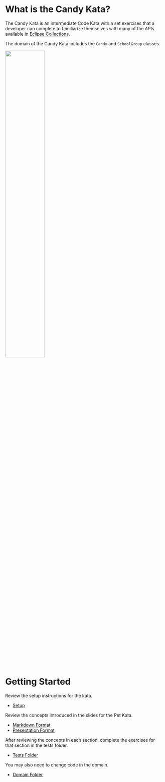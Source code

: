 <!--
  ~ Copyright (c) 2021 The Bank of New York Mellon.
  ~ All rights reserved. This program and the accompanying materials
  ~ are made available under the terms of the Eclipse Public License v1.0
  ~ and Eclipse Distribution License v. 1.0 which accompany this distribution.
  ~ The Eclipse Public License is available at http://www.eclipse.org/legal/epl-v10.html
  ~ and the Eclipse Distribution License is available at
  ~ http://www.eclipse.org/org/documents/edl-v10.php.
  -->
# **What is the Candy Kata?**
The Candy Kata is an intermediate Code Kata with a set exercises that a developer can complete to familiarize themselves with many of the APIs available in [Eclipse Collections](https://github.com/eclipse/eclipse-collections).

The domain of the Candy Kata includes the `Candy` and `SchoolGroup` classes.

<a href="http://eclipse.github.io/eclipse-collectioans-kata/candy-kata/#/1"><img src="https://github.com/eclipse/eclipse-collections-kata/blob/master/docs/candy-kata/candy-domain.png" height="50%" width="50%"></a>

# Getting Started

Review the setup instructions for the kata.

* [Setup](../docs/setup/slides.md)

Review the concepts introduced in the slides for the Pet Kata.

* [Markdown Format](../docs/candy-kata/slides.md)
* [Presentation Format](https://eclipse.github.io/eclipse-collections-kata/candy-kata)   

After reviewing the concepts in each section, complete the exercises for that section in the tests folder.

* [Tests Folder](./src/test/java/org/eclipse/collections/candykata/) 

You may also need to change code in the domain.

* [Domain Folder](./src/main/java/org/eclipse/collections/candykata/)

